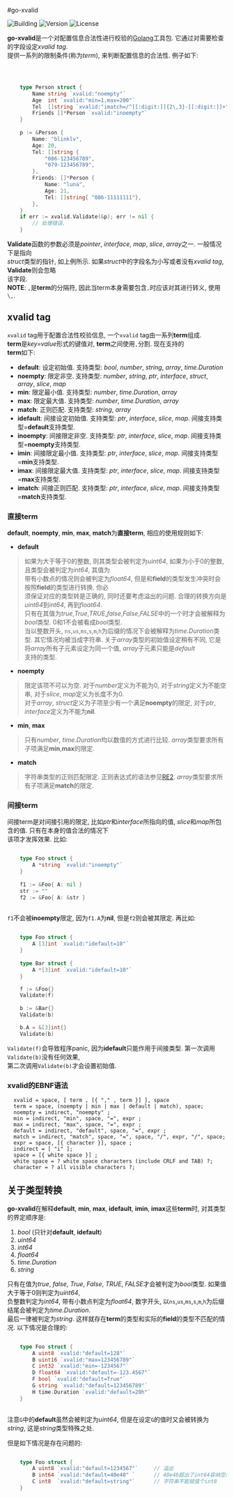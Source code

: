 #go-xvalid

![Building](https://img.shields.io/badge/building-passing-green.svg)
![Version](https://img.shields.io/badge/version-1.0.0-blue.svg)
![License](https://img.shields.io/badge/license-MIT-blue.svg)

**go-xvalid**是一个对配置信息合法性进行校验的[Golang][Go]工具包. 它通过对需要检查的字段设定*xvalid tag*.   
提供一系列的限制条件(称为*term*), 来判断配置信息的合法性. 例子如下:

```go

	

	type Person struct {
		Name string `xvalid:"noempty"`
		Age  int `xvalid:"min=1,max=200"`
		Tel  []string `xvalid:"imatch=/^[[:digit:]]{2\,3}-[[:digit:]]+"`
		Friends []*Person `xvalid:"inoempty"`
	}
	
	p := &Person {
		Name: "blinklv",
		Age: 20,
		Tel: []string {
			"086-123456789",
			"079-123456789",
		},
		Friends: []*Person {
			Name: "luna",
			Age: 21,
			Tel: []string{ "086-11111111"},
		},
	}
	if err := xvalid.Validate(&p); err != nil {
		// 处理错误.
	}

```

**Validate**函数的参数必须是*pointer*, *interface*, *map*, *slice*, *array*之一. 一般情况下是指向   
*struct*类型的指针, 如上例所示. 如果*struct*中的字段名为小写或者没有*xvalid tag*, **Validate**则会忽略  
该字段.  
**NOTE**: `,`是**term**的分隔符, 因此当term本身需要包含`,`时应该对其进行转义, 使用`\,`.


## xvalid tag
`xvalid` tag用于配置合法性校验信息, 一个`xvalid` tag由一系列**term**组成.  
**term**是*key=value*形式的键值对, **term**之间使用`,`分割. 现在支持的  
**term**如下:

- **default**: 设定初始值. 支持类型: *bool*, *number*, *string*, *array*, *time.Duration*
- **noempty**: 限定非空. 支持类型: *number*, *string*, *ptr*, *interface*, *struct*, *array*, *slice*, *map*
- **min**: 限定最小值. 支持类型: *number*, *time.Duration*, *array*
- **max**: 限定最大值. 支持类型: *number*, *time.Duration*, *array*
- **match**: 正则匹配. 支持类型: *string*, *array*
- **idefault**: 间接设定初始值. 支持类型: *ptr*, *interface*, *slice*, *map*. 间接支持类型=**default**支持类型.
- **inoempty**: 间接限定非空. 支持类型: *ptr*, *interface*, *slice*, *map*. 间接支持类型=**noempty**支持类型.
- **imin**: 间接限定最小值. 支持类型: *ptr*, *interface*, *slice*, *map*. 间接支持类型=**min**支持类型.
- **imax**: 间接限定最大值. 支持类型: *ptr*, *interface*, *slice*, *map*. 间接支持类型=**max**支持类型.
- **imatch**: 间接正则匹配. 支持类型: *ptr*, *interface*, *slice*, *map*. 间接支持类型=**match**支持类型.

### 直接term
**default**, **noempty**, **min**, **max**, **match**为**直接term**, 相应的使用规则如下:

- **default**
> 如果为大于等于0的整数, 则其类型会被判定为*uint64*, 如果为小于0的整数, 且类型会被判定为*int64*, 其值为  
> 带有小数点的情况则会被判定为*float64*, 但是和**field**的类型发生冲突时会按照**field**的类型进行转换. 你必  
> 须保证对应的类型转是正确的, 同时还要考虑溢出的问题. 合理的转换方向是*uint64*到*int64*, 再到*float64*.  
> 只有在其值为*true*,*True*,*TRUE*,*false*,*False*,*FALSE*中的一个时才会被解释为*bool*类型. 0和1不会被看成*bool*类型.  
> 当以整数开头, `ns`,`us`,`ms`,`s`,`m`,`h`为后缀的情况下会被解释为*time.Duration*类型. 其它情况均被当成字符串. 关于*array*类型的初始值设定稍有不同, 它是将*array*所有子元素设定为同一个值, *array*子元素只能是*default*  
> 支持的类型.

- **noempty**
> 限定该项不可以为空. 对于*number*定义为不能为0, 对于*string*定义为不能空串, 对于*slice*, *map*定义为长度不为0.  
> 对于*array*, *struct*定义为子项至少有一个满足**noempty**的限定, 对于*ptr*, *interface*定义为不能为**nil**.  

- **min**, **max**
> 只有*number*, *time.Duration*均以数值的方式进行比较. *array*类型要求所有子项满足**min**,**max**的限定.

- **match**
> 字符串类型的正则匹配限定. 正则表达式的语法参见[RE2]. *array*类型要求所有子项满足**match**的限定.


### 间接term

间接term是对间接引用的限定, 比如*ptr*和*interface*所指向的值, *slice*和*map*所包含的值. 只有在本身的值合法的情况下  
该项才发挥效果. 比如:

``` go

	type Foo struct {
		A *string `xvalid:"inoempty"`
	}
	
	f1 := &Foo{ A: nil }
	str := ""
	f2 := &Foo{ A: &str }
	
```


`f1`不会被**inoempty**限定, 因为`f1.A`为**nil**, 但是`f2`则会被其限定.  再比如:	

``` go

	type Foo struct {
		A [3]int `xvalid:"idefault=10"`
	}
	
	type Bar struct {
		A *[3]int `xvalid:"idefault=10"`
	}

	f := &Foo{}
	Validate(f)
	
	b := &Bar{}
	Validate(b)

	b.A = &[3]int{}
	Validate(b)
```

`Validate(f)`会导致程序panic, 因为**idefault**只能作用于间接类型. 第一次调用`Validate(b)`没有任何效果,  
第二次调用`Validate(b)`才会设置初始值.

### xvalid的EBNF语法


	  xvalid = space, [ term , [{ "," , term }] ], space
	  term = space, (noempty | min | max | default | match), space;
	  noempty = indirect, "noempty" ;
	  min = indirect, "min", space, "=", expr ;
	  max = indirect, "max", space, "=", expr ;
	  default = indirect, "default", space, "=", expr ;
	  match = indirect, "match", space, "=", space, "/", expr, "/", space;
	  expr = space, [{ character }], space ;
	  indirect = [ "i" ];
	  space = [{ white space }] ;
	  white space = ? white space characters (include CRLF and TAB) ?;
	  character = ? all visible characters ?;
	 
## 关于类型转换
**go-xvalid**在解释**default**, **min**, **max**, **idefault**, **imin**, **imax**这些**term**时, 对其类型的界定顺序是: 

1. *bool* (只针对**default**, **idefault**)
2. *uint64*
3. *int64*
4. *float64*
5. *time.Duration*
6. *string*

只有在值为*true*, *false*, *True*, *False*, *TRUE*, *FALSE*才会被判定为*bool*类型. 如果值大于等于0则判定为*uint64*,  
负整数判定为*int64*, 带有小数点判定为*float64*, 数字开头, 以`ns`,`us`,`ms`,`s`,`m`,`h`为后缀结尾会被判定为*time.Duration*.  
最后一律被判定为*string*. 这样就存在**term**的类型和实际的**field**的类型不匹配的情况. 以下情况是合理的:  

```go

	type Foo struct {
		A uint8 `xvalid:"default=128"`
		B uint16 `xvalid:"max=123456789"`
		C int32 `xvalid:"min=-1234567"`
		D float64 `xvalid:"default=-123.4567"`
		F bool `xvalid:"default=True"`
		G string `xvalid:"default=123456789"`
		H time.Duration `xvalid:"default=20h"`
	}
	
```

注意`G`中的**default**虽然会被判定为*uint64*, 但是在设定`G`的值时又会被转换为*string*, 这是*string*类型特殊之处.

但是如下情况是存在问题的:

```go

	type Foo struct {
		A uint8 `xvalid:"default=1234567"`	   // 溢出
		B int64 `xvalid:"default=40e40"	`      // 40e40超出了int64容纳空间, 因此B的值时未知的
		C int8  `xvalid:"default=string"`	   // 字符串不能赋值个int8
	}


```


[RE2]: https://golang.org/pkg/regexp/syntax/#hdr-Syntax
[Go]: https://golang.org

